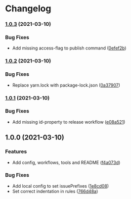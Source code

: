 # Changelog

### [1.0.3](https://www.github.com/flagbit/config-commitlint/compare/v1.0.2...v1.0.3) (2021-03-10)


### Bug Fixes

* Add missing access-flag to publish command ([0efef2b](https://www.github.com/flagbit/config-commitlint/commit/0efef2b285229e7eb0e09981bbcbc6bb69bd2db5))

### [1.0.2](https://www.github.com/flagbit/config-commitlint/compare/v1.0.1...v1.0.2) (2021-03-10)


### Bug Fixes

* Replace yarn.lock with package-lock.json ([0a37907](https://www.github.com/flagbit/config-commitlint/commit/0a379075ae33bb77cd6038d1dea5bd908777c88d))

### [1.0.1](https://www.github.com/flagbit/config-commitlint/compare/v1.0.0...v1.0.1) (2021-03-10)


### Bug Fixes

* Add missing id-property to release workflow ([e08a521](https://www.github.com/flagbit/config-commitlint/commit/e08a521dab6be69d70c17192c3e167c20ae45441))

## 1.0.0 (2021-03-10)


### Features

* Add config, workflows, tools and README ([f4a073d](https://www.github.com/flagbit/config-commitlint/commit/f4a073d3d5362795ae112429bfa009f40267b7d8))


### Bug Fixes

* Add local config to set issuePrefixes ([1e8cd08](https://www.github.com/flagbit/config-commitlint/commit/1e8cd08281c5a44075d8edb418d1da470c0fb041))
* Set correct indentation in rules ([766d48a](https://www.github.com/flagbit/config-commitlint/commit/766d48af9615aad3436be006b7d0de9379f9b0ef))
